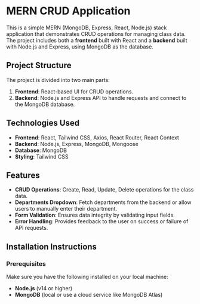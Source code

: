 # MERN CRUD Application

This is a simple MERN (MongoDB, Express, React, Node.js) stack application that demonstrates CRUD operations for managing class data. The project includes both a **frontend** built with React and a **backend** built with Node.js and Express, using MongoDB as the database.

## Project Structure

The project is divided into two main parts:

1. **Frontend**: React-based UI for CRUD operations.
2. **Backend**: Node.js and Express API to handle requests and connect to the MongoDB database.

## Technologies Used

- **Frontend**: React, Tailwind CSS, Axios, React Router, React Context
- **Backend**: Node.js, Express, MongoDB, Mongoose
- **Database**: MongoDB
- **Styling**: Tailwind CSS

## Features

- **CRUD Operations**: Create, Read, Update, Delete operations for the class data.
- **Departments Dropdown**: Fetch departments from the backend or allow users to manually enter their department.
- **Form Validation**: Ensures data integrity by validating input fields.
- **Error Handling**: Provides feedback to the user on success or failure of API requests.

## Installation Instructions

### Prerequisites

Make sure you have the following installed on your local machine:

- **Node.js** (v14 or higher)
- **MongoDB** (local or use a cloud service like MongoDB Atlas)

